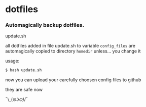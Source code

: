 # dotfiles


### Automagically backup dotfiles.

update.sh

all dotfiles added in file update.sh to variable `config_files` are automagically copied to directory `homedir` unless... you change it

usage:

```markdown
$ bash update.sh
```

now you can upload your carefully choosen config files to github

they are safe now

¯\\_(⊙_ʖ⊙)_/¯

